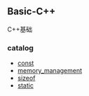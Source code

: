 ## Basic-C++

C++基础

### catalog

* [const](./include/const/ReadMe.md)
* [memory_management](./include/memory_management/ReadMe.md)
* [sizeof](./include/sizeof/ReadMe.md)
* [static](./include/static/ReadMe.md)

